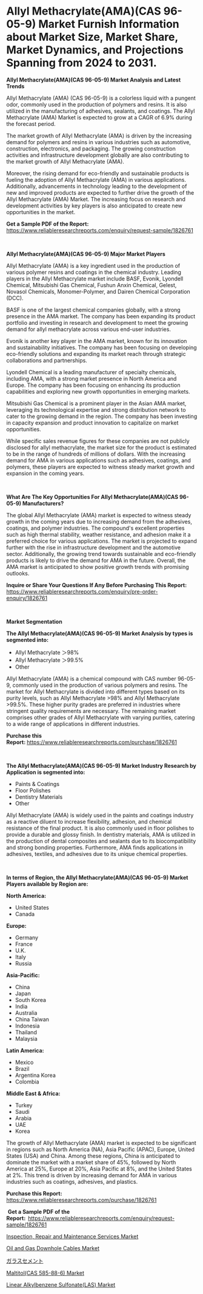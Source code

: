 <p><h1>Allyl Methacrylate(AMA)(CAS 96-05-9) Market Furnish Information about Market Size, Market Share, Market Dynamics, and Projections Spanning from 2024 to 2031.</h1></p><p><strong>Allyl Methacrylate(AMA)(CAS 96-05-9) Market Analysis and Latest Trends</strong></p>
<p><p>Allyl Methacrylate (AMA) (CAS 96-05-9) is a colorless liquid with a pungent odor, commonly used in the production of polymers and resins. It is also utilized in the manufacturing of adhesives, sealants, and coatings. The Allyl Methacrylate (AMA) Market is expected to grow at a CAGR of 6.9% during the forecast period. </p><p>The market growth of Allyl Methacrylate (AMA) is driven by the increasing demand for polymers and resins in various industries such as automotive, construction, electronics, and packaging. The growing construction activities and infrastructure development globally are also contributing to the market growth of Allyl Methacrylate (AMA). </p><p>Moreover, the rising demand for eco-friendly and sustainable products is fueling the adoption of Allyl Methacrylate (AMA) in various applications. Additionally, advancements in technology leading to the development of new and improved products are expected to further drive the growth of the Allyl Methacrylate (AMA) Market. The increasing focus on research and development activities by key players is also anticipated to create new opportunities in the market.</p></p>
<p><strong>Get a Sample PDF of the Report:&nbsp;</strong> <a href="https://www.reliableresearchreports.com/enquiry/request-sample/1826761">https://www.reliableresearchreports.com/enquiry/request-sample/1826761</a></p>
<p>&nbsp;</p>
<p><strong>Allyl Methacrylate(AMA)(CAS 96-05-9) Major Market Players</strong></p>
<p><p>Allyl Methacrylate (AMA) is a key ingredient used in the production of various polymer resins and coatings in the chemical industry. Leading players in the Allyl Methacrylate market include BASF, Evonik, Lyondell Chemical, Mitsubishi Gas Chemical, Fushun Anxin Chemical, Gelest, Novasol Chemicals, Monomer-Polymer, and Dairen Chemical Corporation (DCC).</p><p>BASF is one of the largest chemical companies globally, with a strong presence in the AMA market. The company has been expanding its product portfolio and investing in research and development to meet the growing demand for allyl methacrylate across various end-user industries.</p><p>Evonik is another key player in the AMA market, known for its innovation and sustainability initiatives. The company has been focusing on developing eco-friendly solutions and expanding its market reach through strategic collaborations and partnerships.</p><p>Lyondell Chemical is a leading manufacturer of specialty chemicals, including AMA, with a strong market presence in North America and Europe. The company has been focusing on enhancing its production capabilities and exploring new growth opportunities in emerging markets.</p><p>Mitsubishi Gas Chemical is a prominent player in the Asian AMA market, leveraging its technological expertise and strong distribution network to cater to the growing demand in the region. The company has been investing in capacity expansion and product innovation to capitalize on market opportunities.</p><p>While specific sales revenue figures for these companies are not publicly disclosed for allyl methacrylate, the market size for the product is estimated to be in the range of hundreds of millions of dollars. With the increasing demand for AMA in various applications such as adhesives, coatings, and polymers, these players are expected to witness steady market growth and expansion in the coming years.</p></p>
<p>&nbsp;</p>
<p><strong>What Are The Key Opportunities For Allyl Methacrylate(AMA)(CAS 96-05-9) Manufacturers?</strong></p>
<p><p>The global Allyl Methacrylate (AMA) market is expected to witness steady growth in the coming years due to increasing demand from the adhesives, coatings, and polymer industries. The compound's excellent properties such as high thermal stability, weather resistance, and adhesion make it a preferred choice for various applications. The market is projected to expand further with the rise in infrastructure development and the automotive sector. Additionally, the growing trend towards sustainable and eco-friendly products is likely to drive the demand for AMA in the future. Overall, the AMA market is anticipated to show positive growth trends with promising outlooks.</p></p>
<p><strong>Inquire or Share Your Questions If Any Before Purchasing This Report:</strong> <a href="https://www.reliableresearchreports.com/enquiry/pre-order-enquiry/1826761">https://www.reliableresearchreports.com/enquiry/pre-order-enquiry/1826761</a></p>
<p>&nbsp;</p>
<p><strong>Market Segmentation</strong></p>
<p><strong>The Allyl Methacrylate(AMA)(CAS 96-05-9) Market Analysis by types is segmented into:</strong></p>
<p><ul><li>Allyl Methacrylate ＞98%</li><li>Allyl Methacrylate ＞99.5%</li><li>Other</li></ul></p>
<p><p>Allyl Methacrylate (AMA) is a chemical compound with CAS number 96-05-9, commonly used in the production of various polymers and resins. The market for Allyl Methacrylate is divided into different types based on its purity levels, such as Allyl Methacrylate >98% and Allyl Methacrylate >99.5%. These higher purity grades are preferred in industries where stringent quality requirements are necessary. The remaining market comprises other grades of Allyl Methacrylate with varying purities, catering to a wide range of applications in different industries.</p></p>
<p><strong>Purchase this Report:&nbsp;</strong><a href="https://www.reliableresearchreports.com/purchase/1826761">https://www.reliableresearchreports.com/purchase/1826761</a></p>
<p>&nbsp;</p>
<p><strong>The Allyl Methacrylate(AMA)(CAS 96-05-9) Market Industry Research by Application is segmented into:</strong></p>
<p><ul><li>Paints & Coatings</li><li>Floor Polishes</li><li>Dentistry Materials</li><li>Other</li></ul></p>
<p><p>Allyl Methacrylate (AMA) is widely used in the paints and coatings industry as a reactive diluent to increase flexibility, adhesion, and chemical resistance of the final product. It is also commonly used in floor polishes to provide a durable and glossy finish. In dentistry materials, AMA is utilized in the production of dental composites and sealants due to its biocompatibility and strong bonding properties. Furthermore, AMA finds applications in adhesives, textiles, and adhesives due to its unique chemical properties.</p></p>
<p>&nbsp;</p>
<p><strong>In terms of Region, the Allyl Methacrylate(AMA)(CAS 96-05-9) Market Players available by Region are:</strong></p>
<p>
    <p> <strong> North America: </strong>
        <ul>
            <li>United States</li>
            <li>Canada</li>
        </ul>
        </p> 
    <p> <strong> Europe: </strong>
        <ul>
            <li>Germany</li>
            <li>France</li>
            <li>U.K.</li>
            <li>Italy</li>
            <li>Russia</li>
        </ul>
        </p> 
    <p> <strong> Asia-Pacific: </strong>
        <ul>
            <li>China</li>
            <li>Japan</li>
            <li>South Korea</li>
            <li>India</li>
            <li>Australia</li>
            <li>China Taiwan</li>
            <li>Indonesia</li>
            <li>Thailand</li>
            <li>Malaysia</li>
        </ul>
        </p> 
    <p> <strong> Latin America: </strong>
        <ul>
            <li>Mexico</li>
            <li>Brazil</li>
            <li>Argentina Korea</li>
            <li>Colombia</li>
        </ul>
        </p> 
    <p> <strong> Middle East & Africa: </strong>
        <ul>
            <li>Turkey</li>
            <li>Saudi</li>
            <li>Arabia</li>
            <li>UAE</li>
            <li>Korea</li>
        </ul>
    </p>
    </p>
<p><p>The growth of Allyl Methacrylate (AMA) market is expected to be significant in regions such as North America (NA), Asia Pacific (APAC), Europe, United States (USA) and China. Among these regions, China is anticipated to dominate the market with a market share of 45%, followed by North America at 25%, Europe at 20%, Asia Pacific at 8%, and the United States at 2%. This trend is driven by increasing demand for AMA in various industries such as coatings, adhesives, and plastics.</p></p>
<p><strong>Purchase this Report: </strong><a href="https://www.reliableresearchreports.com/purchase/1826761">https://www.reliableresearchreports.com/purchase/1826761</a></p>
<p>&nbsp;<strong>Get a Sample PDF of the Report:&nbsp;&nbsp;</strong><a href="https://www.reliableresearchreports.com/enquiry/request-sample/1826761">https://www.reliableresearchreports.com/enquiry/request-sample/1826761</a></p>
<p><strong></strong></p>
<p><p><a href="https://issuu.com/reportprime-2/docs/inspection-repair-and-maintenance-services-market-">Inspection, Repair and Maintenance Services Market</a></p><p><a href="https://issuu.com/reportprime-2/docs/oil-and-gas-downhole-cables-market-size-2030.pptx">Oil and Gas Downhole Cables Market</a></p><p><a href="https://github.com/xtkhtofdt934839/Market-Research-Report-List-1/blob/main/81782761240.md">ガラスセメント</a></p><p><a href="https://github.com/mancsybtousav/Market-Research-Report-List-1/blob/main/maltitolcas-585-88-6-market.md">Maltitol(CAS 585-88-6) Market</a></p><p><a href="https://github.com/josesg55/Market-Research-Report-List-1/blob/main/linear-alkylbenzene-sulfonatelas-market.md">Linear Alkylbenzene Sulfonate(LAS) Market</a></p></p>